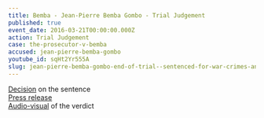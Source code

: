 ```yaml
---
title: Bemba - Jean-Pierre Bemba Gombo - Trial Judgement
published: true
event_date: 2016-03-21T00:00:00.000Z
action: Trial Judgement
case: the-prosecutor-v-bemba
accused: jean-pierre-bemba-gombo
youtube_id: sqHt2Yr555A
slug: jean-pierre-bemba-gombo-end-of-trial--sentenced-for-war-crimes-and-crimes-against-humanity
---
```



[Decision](https://www.icc-cpi.int/iccdocs/PIDS/publications/2016.03.21_Summary_of_the_Judgment-Eng.pdf) on the sentence
<br>[Press release](https://www.icc-cpi.int/en_menus/icc/press%20and%20media/press%20releases/Pages/pr1200.aspx)
<br>[Audio-visual](https://www.youtube.com/watch?v=sqHt2Yr555A) of the verdict